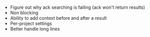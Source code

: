 * Figure out why ack searching is failing (ack won't return results)
* Non blocking
* Ability to add context before and after a result
* Per-project settings
* Better handle long lines
